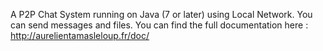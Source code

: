 
  A P2P Chat System running on Java (7 or later) using Local Network. 
  You can send messages and files. 
  You can find the full documentation here : 
  http://aurelientamasleloup.fr/doc/

